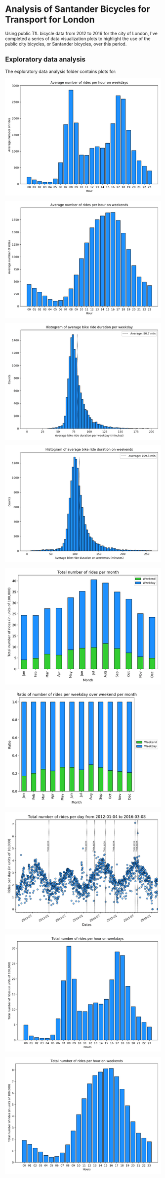 # Analysis of Santander Bicycles for Transport for London

Using public TfL bicycle data from 2012 to 2016 for the city of London, I've completed a series of data visualization plots to highlight the use of the public city bicycles, or Santander bicycles, over this period. 

<!-- I've also created an interactive scatter plot with [Bokeh](https://docs.bokeh.org/en/latest/) to show average daily bicycle traffic in London. -->

## Exploratory data analysis

The exploratory data analysis folder contains plots for:

![Average number of rides per hour on weekdays](https://github.com/capac/santander-bicycle-analysis/raw/master/exploratory_data_analysis/plots/web_plots/avg_num_rides_hour_weekdays_small.png "Average number of rides per hour on weekdays")

![Average number of rides per hour on weekends](https://github.com/capac/santander-bicycle-analysis/blob/master/exploratory_data_analysis/plots/web_plots/avg_num_rides_hour_weekends_small.png "Average number of rides per hour on weekends")

![Histogram of average number of bike ride durations per weekdays](https://github.com/capac/santander-bicycle-analysis/blob/master/exploratory_data_analysis/plots/web_plots/hist_duration_weekday_small.png "Histogram of average number of bike ride durations per weekdays")

![Histogram of average number of bike ride durations per weekends](https://github.com/capac/santander-bicycle-analysis/blob/master/exploratory_data_analysis/plots/web_plots/hist_duration_weekend_small.png "Histogram of average number of journeys per bike per weekends")

![Total number of rides per month](https://github.com/capac/santander-bicycle-analysis/blob/master/exploratory_data_analysis/plots/web_plots/tot_rides_by_month_small.png "Total number of rides per month")

![Ratio of number of rides per weekday over weekend per month](https://github.com/capac/santander-bicycle-analysis/blob/master/exploratory_data_analysis/plots/web_plots/ratio_rides_by_month_small.png "Ratio of number of rides per weekday over weekend per month")

![Total number of rides per day from 2012-01-04 to 2016-03-08](https://github.com/capac/santander-bicycle-analysis/blob/master/exploratory_data_analysis/plots/web_plots/tot_num_rides_per_day_small.png "Total number of rides per day from 2012-01-04 to 2016-03-08")

![Total number of rides per hour on weekdays](https://github.com/capac/santander-bicycle-analysis/blob/master/exploratory_data_analysis/plots/web_plots/tot_num_rides_hour_weekdays_small.png "Total number of rides per hour on weekdays")

![Total number of rides per hour on weekends](https://github.com/capac/santander-bicycle-analysis/blob/master/exploratory_data_analysis/plots/web_plots/tot_num_rides_hour_weekends_small.png "Total number of rides per hour on weekends")

<!-- ## Average Daily Public Bicycle Traffic in London UK -->

